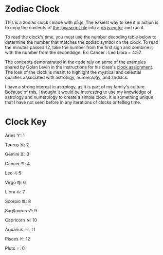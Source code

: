 # Zodiac Clock

This is a zodiac clock I made with p5.js. The easiest way to see it in action is to copy the contents of [the javascript file](concentric-clock.js)  into a [p5.js editor](http://editor.p5js.org) and run it.

To read the clock's time, you must use the number decoding table below to determine the number that matches the zodiac symbol on the clock. To read the minutes passed 12, take the number from the first sign and combine it with the number from the secondsign. Ex: Cancer : Leo Libra = 4:57.

The concepts demonstrated in the code rely on some of the examples shared by Golan Levin in the instructions for his class's [clock assignment](https://github.com/golanlevin/lectures/tree/master/lecture_clock). The look of the clock is meant to highlight the mystical and celestial qualities associated with astrology, numerology, and zodiacs. 

I have a strong interest in astrology, as it is part of my family's culture. Because of this, I thought it would be interesting to use my knowledge of astrology and numerology to create a simple clock. It is something unique that I have not seen before in any iterations of clocks or telling time.

# Clock Key

Aries ♈: 1

Taurus ♉: 2

Gemini ♊: 3

Cancer ♋: 4

Leo	♌:5

Virgo ♍: 6

Libra	♎: 7

Scorpio ♏: 8

Sagitarrius	♐: 9

Capricorn	♑: 10

Aquarius ♒	: 11

Pisces ♓: 12

Pluto ♇: 0
